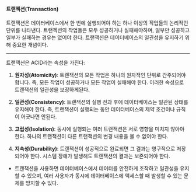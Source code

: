 #### 트랜젝션(Transaction)
트랜잭션은 데이터베이스에서 한 번에 실행되어야 하는 하나 이상의 작업들의 논리적인 단위를 나타낸다. 트랜젝션의 작업들은 모두 성공하거나 실패해야하며, 일부만 성공하고 일부가 실패하는 경우는 없어야 한다. 트랜잭션은 데이터베이스의 일관성을 유지하기 위해 중요한 개념이다.

---
트랜잭션은 ACID라는 속성을 가진다:

1. **원자성(Atomicity)**: 트랜잭션의 모든 작업은 하나의 원자적인 단위로 간주되어야 합니다. 즉, 모든 작업이 성공하거나 모든 작업이 실패해야 한다. 이러한 속성으로 트랜잭션의 일관성을 보장하게된다.

2. **일관성(Consistency)**: 트랜잭션의 실행 전과 후에 데이터베이스는 일관된 상태를 유지해야 한다. 즉, 트랜잭션이 실행되는 동안 데이터베이스의 제약 조건이나 규칙이 어긋나면 안된다.

3. **고립성(Isolation)**: 동시에 실행되는 여러 트랜잭션은 서로 영향을 미치지 않아야 한다. 하나의 트랜잭션이 다른 트랜잭션의 변경 내용을 볼 수 없어야 한다.

4. **지속성(Durability)**: 트랜잭션이 성공적으로 완료되면 그 결과는 영구적으로 저장되어야 한다. 시스템 장애가 발생해도 트랜잭션의 결과는 보존되어야 한다.


- 트랜잭션을 사용하면 데이터베이스에서 데이터를 안전하게 조작하고 일관성을 유지할 수 있으며, 여러 사용자가 동시에 데이터베이스에 액세스할 때 발생할 수 있는 문제를 방지할 수 있다.
